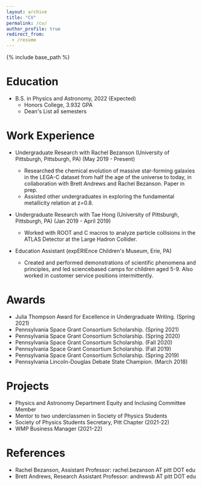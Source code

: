 ```yaml
---
layout: archive
title: "CV"
permalink: /cv/
author_profile: true
redirect_from:
  - /resume
---
```


{% include base_path %}

Education
======
* B.S. in Physics and Astronomy, 2022 (Expected)
  * Honors College, 3.932 GPA
  * Dean's List all semesters

Work Experience
======
* Undergraduate Research with Rachel Bezanson (University of Pittsburgh, Pittsburgh, PA) (May 2019 - Present)
  * Researched the chemical evolution of massive star-forming galaxies in the LEGA-C dataset from half the age of the universe to today, in collaboration with Brett Andrews and Rachel Bezanson. Paper in prep.
  * Assisted other undergraduates in exploring the fundamental metallicity relation at z=0.8. 

* Undergraduate Research with Tae Hong (University of Pittsburgh, Pittsburgh, PA) (Jan 2019 - April 2019)
  * Worked with ROOT and C macros to analyze particle collisions in the ATLAS Detector at the Large Hadron Collider.

* Education Assistant (expERIEnce Children's Museum, Erie, PA)
  * Created and performed demonstrations of scientific phenomena and principles, and led sciencebased camps for children aged 5-9. Also worked in customer service positions intermittently. 

Awards
======
* Julia Thompson Award for Excellence in Undergraduate Writing. (Spring 2021)
* Pennsylvania Space Grant Consortium Scholarship. (Spring 2021)
* Pennsylvania Space Grant Consortium Scholarship. (Spring 2020)
* Pennsylvania Space Grant Consortium Scholarship. (Fall 2020)
* Pennsylvania Space Grant Consortium Scholarship. (Fall 2019)
* Pennsylvania Space Grant Consortium Scholarship. (Spring 2019)
* Pennsylvania Lincoln-Douglas Debate State Champion. (March 2018)

Projects
======
* Physics and Astronomy Department Equity and Inclusing Committee Member
* Mentor to two underclassmen in Society of Physics Students
* Society of Physics Students Secretary, Pitt Chapter (2021-22)
* WMP Business Manager (2021-22)

References
======
* Rachel Bezanson, Assistant Professor: rachel.bezanson AT pitt DOT edu
* Brett Andrews, Research Assistant Professor: andrewsb AT pitt DOT edu

